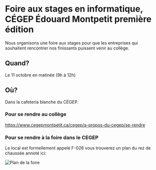 # Foire aux stages en informatique, CÉGEP Édouard Montpetit première édition

Nous organisons une foire aux stages pour que les entreprises qui souhaitent rencontrer nos finissants puissent venir au collège.

## Quand?

Le 11 octobre en matinée (9h à 12h)

## Où?

Dans la cafeteria blanche du CÉGEP. 

### Pour se rendre au collège
https://www.cegepmontpetit.ca/cegep/a-propos-du-cegep/se-rendre

### Pour se rendre à la foire dans le CEGEP

Le local est formellement appelé F-026 vous trouverez un plan du rez de chaussée annoté ici:

![Plan de la foire](planfoire.png "Plan de la foire")



